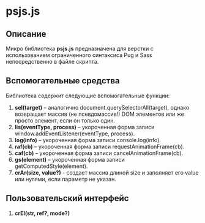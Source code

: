 # psjs.js

## Описание

Микро библиотека **psjs.js** предназначена для верстки с использованием ограниченного синтаксиса Pug и Sass непосредственно в файле скрипта.

## Вспомогательные средства

Библиотека содержит следующие вспомогательные функции:

1. **sel(target)** – аналогично document.querySelectorAll(target), 
однако возвращает массив (не псевдомассив!) DOM элементов или же просто элемент, если он только один.
2. **lis(eventType, process)** – укороченная форма записи window.addEventListener(eventType, process).
3. **log(info)** – укороченная форма записи console.log(info).
4. **raf(cb)** – укороченная форма записи requestAnimationFrame(cb).
5. **caf(cb)** – укороченная форма записи cancelAnimationFrame(cb).
6. **gs(element)** – укороченная форма записи getComputedStyle(element).
7. **crAr(size, value?)** - создает массив длиной size и заполняет его value или нулями, если параметр не указан.


## Пользовательский интерфейс

1. **crEl(str, ref?, mode?)** 